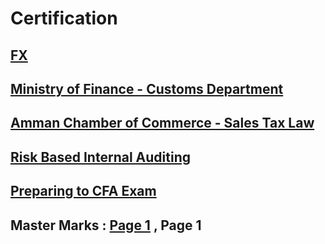 # Certification



## [FX ](https://github.com/nancyalaswad90/Certification-/blob/main/FX.md)




## [Ministry of Finance - Customs Department](https://github.com/nancyalaswad90/Certifications/blob/main/Ministry%20of%20Finance%20-%20Customs%20Department.md)


## [Amman Chamber of Commerce - Sales Tax Law](https://github.com/nancyalaswad90/Certifications/blob/main/Amman%20Chamber%20of%20Commerce%20-%20Sales%20Tax%20Law.md)

## [Risk Based Internal Auditing](https://github.com/nancyalaswad90/Certifications/blob/main/Risk%20Based%20Internal%20Auditing.md)

## [Preparing to CFA Exam](https://github.com/nancyalaswad90/Certifications/blob/main/Preparing%20to%20CFA%20Exam.md)

## Master Marks : [Page 1](https://github.com/nancyalaswad90/Certifications/blob/main/Master%20Marks%20Page%201.md) , Page 1
